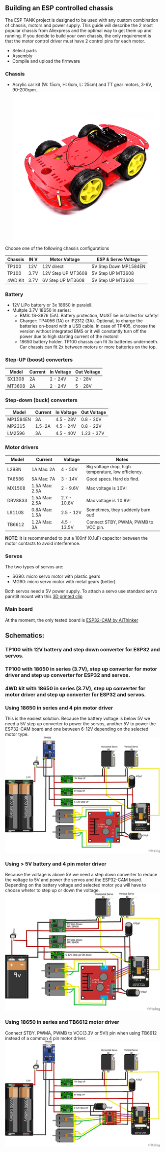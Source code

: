 ## Building an ESP controlled chassis

The ESP TANK project is designed to be used with any custom combination of chassis, motors and power supply. This guide will describe the 2 most popular chassis from Aliexpress and the optimal way to get them up and running. If you decide to build your own chassis, the only requirement is that the motor control driver must have 2 control pins for each motor.

- Select parts
- Assembly
- Compile and upload the firmware

### Chassis

- Acrylic car kit (W: 15cm, H: 6cm, L: 25cm) and TT gear motors, 3-6V, 90-200rpm.
![img](img/car-chassis.png)

Choose one of the following chassis configurations

| Chassis | IN V | Motor Voltage      | ESP & Servo Voltage    |
|---      |---   |---                 |---            |
| TP100   | 12V  | 12V direct         | 5V Step Down MP1584EN  | 
| TP100   | 3.7V | 12V Step UP MT3608 | 5V Step UP MT3608      |
| 4WD Kit | 3.7V | 6V Step UP MT3608  | 5V Step UP MT3608      |

### Battery
- 12V LiPo battery or 3x 18650 in paralell. 
- Multple 3.7V 18650 in series:
  - BMS: 1S-3876 (5A). Battery protection, MUST be installed for safety!
  - Charger: TP4056 (1A) or IP2312 (3A). Optional, to charge the batteries on-board with a USB cable. In case of TP405, choose the version without integrated BMS or it will constantly turn off the power due to high starting current of the motors!
  - 18650 battery holder. TP100 chassis can fit 3x batteries underneeth. Car chassis can fit 2x between motors or more batteries on the top.

### Step-UP (boost) converters 

| Model    | Current        | In Voltage   | Out Voltage   |
|---       |---             |---           |---            |
| SX1308   | 2A             | 2 - 24V      | 2 - 28V       |
| MT3608   | 2A             | 2 - 24V      | 5 - 28V       |

### Step-down (buck) converters 

| Model    | Current        | In Voltage   | Out Voltage   |
|---       |---             |---           |---            |
| MP1584EN | 3A             | 4.5 - 28V    | 0.8 - 20V     |
| MP2315   | 1.5-2A         | 4.5 - 24V    | 0.8 - 22V     |
| LM2596   | 3A             | 4.5 - 40V    | 1.23 - 37V    |

### Motor drivers

| Model   | Current        | Voltage     | Notes                                               |
|---      |---             |---          | ---                                                 |
| L298N   | 1A Max: 2A     | 4 - 50V     | Big voltage drop, high temperature, low efficiency. |
| TA6586  | 5A Max: 7A     | 3 - 14V     | Good specs. Hard do find.                           |
| MX1508  | 1.5A Max: 2.5A | 2 - 9.6V    | Max voltage is 10V!                                 |
| DRV8833 | 1.5A Max: 2.5A | 2.7 - 10.8V | Max voltage is 10.8V!                               |
| L9110S  | 0.8A Max: 1.5A | 2.5 - 12V   | Sometimes, they suddenly burn out!                  |
| TB6612  | 1.2A Max: 3A   | 4.5 - 13.5V | Connect STBY, PWMA, PWMB to VCC pin.                |

**NOTE**: It is recommended to put a 100nf (0.1uF) capacitor between the motor contacts to avoid interference.

### Servos
The two types of servos are: 
- SG90: micro servo motor with plastic gears
- MG90: micro servo motor with metal gears (better)

Both servos need a 5V power supply. To attach a servo use standard servo pan/tilt mount with this [3D printed clip](https://www.thingiverse.com/thing:4934734)

### Main board
At the moment, the only tested board is [ESP32-CAM by AiThinker](http://www.ai-thinker.com/pro_view-24.html)

## Schematics:
### TP100 with 12V battery and step down converter for ESP32 and servos.


### TP100 with 18650 in series (3.7V), step up converter for motor driver and step up converter for ESP32 and servos.


### 4WD kit with 18650 in series (3.7V), step up converter for motor driver and step up converter for ESP32 and servos.


### Using 18650 in series and 4 pin motor driver
This is the easiest solution. Because the battery voltage is below 5V we need a 5V step up converter to power the servos, another 5V to power the ESP32-CAM board and one  between 6-12V depending on the selected motor type.
![img](img/Sketch_18650_2PIN_DRV_bb.png)

### Using > 5V battery and 4 pin motor driver
Because the voltage is above 5V we need a step down converter to reduce the voltage to 5V and power the servos and the ESP32-CAM board. Depending on the battery voltage and selected motor you will have to choose wheter to step up or down the voltage.
![img](img/Sketch_9V_2PIN_DRV_bb.png)

### Using 18650 in series and TB6612 motor driver
Connect STBY, PWMA, PWMB to VCC(3.3V or 5V!) pin when using TB6612 instead of a common 4 pin motor driver.
![img](img/Sketch_18650_TB6612_bb.png)
